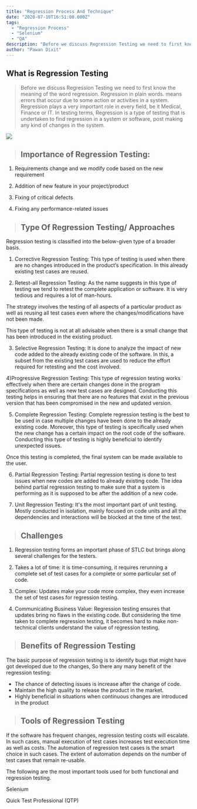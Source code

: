 ```yaml
---
title: "Regression Process And Technique"
date: "2020-07-10T16:51:00.000Z"
tags:
  - "Regression Process"
  - "Selenium"
  - "QA"
description: "Before we discuss Regression Testing we need to first know the meaning of the word regression.Regression in plain words means Errors that occur due to some action or activities in a system..."
author: "Pawan Dixit"
---
```



## What is Regression Testing
> Before we discuss Regression Testing we need to first know the meaning of the word regression.
> Regression in plain words. means errors that occur due to some action or activities in a system.
> Regression plays a very important role in every field, be it Medical, Finance or IT.
> In testing terms, Regression is a type of testing that is undertaken to find regression in a system or software, post making any kind of changes in the system.

  


  

![](https://lh4.googleusercontent.com/WRkl9kpUduR53vVdMFwAMIAU_yEmCUROGugevN30_6qWmPKjci_QTepsyhX6Da6k4sibia2lwf4empoxpVyrQQh-Pj7sMRxbHDPNnLCVlroN1e03PcQ2i28N44iCQiS_ryyrexZD)

  


  

>## Importance of Regression Testing:


1.  Requirements change and we modify code based on the new requirement
    
2.  Addition of new feature in your project/product
    
3.  Fixing of critical defects
    
4.  Fixing any performance-related issues
    


 >## Type Of Regression Testing/ Approaches


 Regression testing is classified into the below-given type of a broader basis.


1) Corrective Regression Testing: This type of testing is used when there are no changes introduced in the product’s specification. In this already existing test cases are reused.

  


  

2) Retest-all Regression Testing: As the name suggests in this type of testing we tend to retest the complete application or software. It is very tedious and requires a lot of man-hours.


The strategy involves the testing of all aspects of a particular product as well as reusing all test cases even where the changes/modifications have not been made.


This type of testing is not at all advisable when there is a small change that has been introduced in the existing product.

  


  

3) Selective Regression Testing: It is done to analyze the impact of new code added to the already existing code of the software. In this, a subset from the existing test cases are used to reduce the effort required for retesting and the cost involved.

  


  

4)Progressive Regression Testing: This type of regression testing works effectively when there are certain changes done in the program specifications as well as new test cases are designed. Conducting this testing helps in ensuring that there are no features that exist in the previous version that has been compromised in the new and updated version.

  


  

5) Complete Regression Testing: Complete regression testing is the best to be used in case multiple changes have been done to the already existing code. Moreover, this type of testing is specifically used when the new change has a certain impact on the root code of the software. Conducting this type of testing is highly beneficial to identify unexpected issues.

  


  

Once this testing is completed, the final system can be made available to the user.

  


  

6) Partial Regression Testing: Partial regression testing is done to test issues when new codes are added to already existing code. The idea behind partial regression testing to make sure that a system is performing as it is supposed to be after the addition of a new code.

  


  

7) Unit Regression Testing: It's the most important part of unit testing. Mostly conducted in isolation, mainly focused on code units and all the dependencies and interactions will be blocked at the time of the test.

  


  

>## Challenges


1.  Regression testing forms an important phase of STLC but brings along several challenges for the testers.
    
2.  Takes a lot of time: it is time-consuming, it requires rerunning a complete set of test cases for a complete or some particular set of code.
    
3.  Complex: Updates make your code more complex, they even increase the set of test cases for regression testing.
    
4.  Communicating Business Value: Regression testing ensures that updates bring no flaws in the existing code. But considering the time taken to complete regression testing, it becomes hard to make non-technical clients understand the value of regression testing.


> ## Benefits of Regression Testing


The basic purpose of regression testing is to identify bugs that might have got developed due to the changes, So there any many benefit of the regression testing:


-   The chance of detecting issues is increase after the change of code.
-   Maintain the high quality to release the product in the market.
-   Highly beneficial in situations when continuous changes are introduced in the product
    
>## Tools of Regression Testing


If the software has frequent changes, regression testing costs will escalate. In such cases, manual execution of test cases increases test execution time as well as costs. The automation of regression test cases is the smart choice in such cases. The extent of automation depends on the number of test cases that remain re-usable.


The following are the most important tools used for both functional and regression testing.

  


  

Selenium


Quick Test Professional (QTP)
<!--stackedit_data:
eyJoaXN0b3J5IjpbMTEwMzI1MTg2OF19
-->
